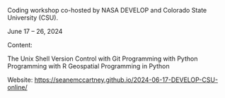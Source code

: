 Coding workshop co-hosted by NASA DEVELOP and Colorado State University (CSU).

June 17 – 26, 2024

Content:

The Unix Shell
Version Control with Git
Programming with Python
Programming with R
Geospatial Programming in Python

Website: https://seanemccartney.github.io/2024-06-17-DEVELOP-CSU-online/
